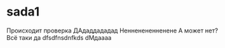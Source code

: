 # sada1
Происходит проверка
ДАдаддададад
Ненненененненене
А может нет?
Всё таки да
dfsdfnsdnfkds
dМдаааа

